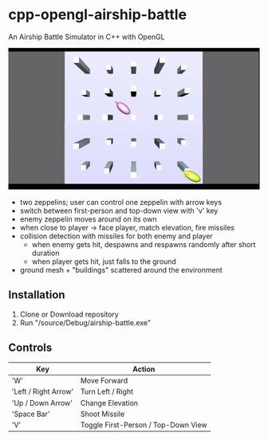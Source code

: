# cpp-opengl-airship-battle
 An Airship Battle Simulator in C++ with OpenGL

 ![me](https://github.com/Edyth-K/cpp-opengl-airship-battle/blob/main/airshipbattle.gif)
 
* two zeppelins; user can control one zeppelin with arrow keys
* switch between first-person and top-down view with 'v' key
* enemy zeppelin moves around on its own
* when close to player -> face player, match elevation, fire missiles
* collision detection with missiles for both enemy and player 
	- when enemy gets hit, despawns and respawns randomly after short duration
	- when player gets hit, just falls to the ground
* ground mesh + "buildings" scattered around the environment

## Installation
1. Clone or Download repository
2. Run "/source/Debug/airship-battle.exe"

## Controls
 
| Key    | Action |
| -------- | ------- |
| 'W'  | Move Forward    |
| 'Left / Right Arrow' | Turn Left / Right     |
| 'Up / Down Arrow'    | Change Elevation    |
| 'Space Bar' | Shoot Missile     |
| 'V'    | Toggle First-Person / Top-Down View    |
